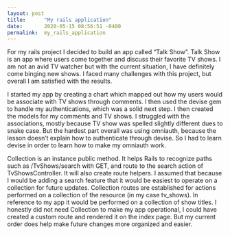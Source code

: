 ```yaml
---
layout: post
title:      "My rails application"
date:       2020-05-15 08:56:51 -0400
permalink:  my_rails_application
---
```



For my rails project I decided to build an app called “Talk Show”. Talk Show is an app where users come together and discuss their favorite TV shows. I am not an avid TV watcher but with the current situation, I have definitely come binging new shows. I faced many challenges with this project, but overall I am satisfied with the results.

  I started my app by creating a chart which mapped out how my users would be associate with TV shows through comments. I then used the devise gem to handle my authentications, which was a solid next step. I then created the models for my comments and TV shows. I struggled with the associations, mostly because TV show was spelled slightly different dues to snake case. But the hardest part overall was using omniauth, because the lesson doesn’t explain how to authenticate through devise. So I had to learn devise in order to learn how to make my omniauth work. 

Collection is an instance public method. It helps Rails to recognize paths such as /TvShows/search with GET, and route to the search action of TvShowsController. It will also create route helpers. I assumed that because I would be adding a search feature that it would be easiest to operate on a collection for future updates. Collection routes are established for actions performed on a collection of the resource (in my case tv_shows). In reference to my app it would be performed on a collection of show titles. I honestly did not need Collection to make my app operational, I could have created a custom route and rendered it on the index page. But my current order does help make future changes more organized and easier. 


